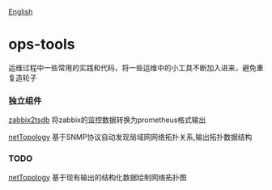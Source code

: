 [English](README_en.md)
# ops-tools

运维过程中一些常用的实践和代码，将一些运维中的小工具不断加入进来，避免重复造轮子

### 独立组件

[zabbix2tsdb](zabbix2tsdb/readme.md)  将zabbix的监控数据转换为prometheus格式输出

[netTopology](netTopology)  基于SNMP协议自动发现局域网网络拓扑关系,输出拓扑数据结构

### TODO
[netTopology]() 基于现有输出的结构化数据绘制网络拓扑图





